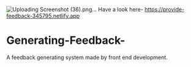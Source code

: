 ![Uploading Screenshot (36).png…]()
Have a look here-
https://provide-feedback-345795.netlify.app
# Generating-Feedback-
A feedback generating system made by front end development.

